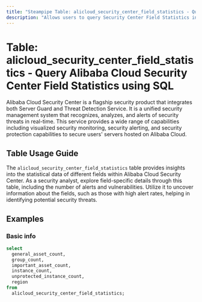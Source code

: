 ```yaml
---
title: "Steampipe Table: alicloud_security_center_field_statistics - Query Alibaba Cloud Security Center Field Statistics using SQL"
description: "Allows users to query Security Center Field Statistics in Alibaba Cloud, providing insights into the statistical data of different fields."
---
```


# Table: alicloud_security_center_field_statistics - Query Alibaba Cloud Security Center Field Statistics using SQL

Alibaba Cloud Security Center is a flagship security product that integrates both Server Guard and Threat Detection Service. It is a unified security management system that recognizes, analyzes, and alerts of security threats in real-time. This service provides a wide range of capabilities including visualized security monitoring, security alerting, and security protection capabilities to secure users' servers hosted on Alibaba Cloud.

## Table Usage Guide

The `alicloud_security_center_field_statistics` table provides insights into the statistical data of different fields within Alibaba Cloud Security Center. As a security analyst, explore field-specific details through this table, including the number of alerts and vulnerabilities. Utilize it to uncover information about the fields, such as those with high alert rates, helping in identifying potential security threats.

## Examples

### Basic info

```sql
select
  general_asset_count,
  group_count,
  important_asset_count,
  instance_count,
  unprotected_instance_count,
  region
from
  alicloud_security_center_field_statistics;
```

